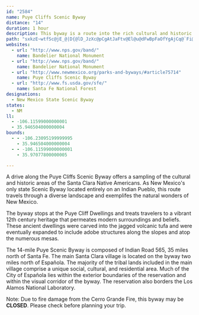 ```yaml
---
id: "2584"
name: Puye Cliffs Scenic Byway
distance: "14"
duration: 1 hour
description: This byway is a route into the rich cultural and historic areas of the Santa Clara people.
path: "sxkzE~wtfSc@jE_@|D{@lD_JzXc@pCgAtJaFtv@El@u@dFwBpFaOfYgAjCq@`Fi@vIiAnEuAbD{CbEmCtH{ApC{CfCwCbBgEdBiBfCm@pCHjClBnGXjCL|K~@l{@m@~GqAjFiGpOmA`IP|DhAbGf@pB~C`MhD|MHhEm@~M{BtY{Etm@wApRoBlWIJqAdLwBbNqCvICr@WB_MpOy@zCOh@mAbHgAtKmA|Pq@dE_EhKChAWJ_AxDm@~FGh@u@pQ[lH~@yBCS_@_D?C"
websites:
  - url: "http://www.nps.gov/band/"
    name: Bandelier National Monument
  - url: "http://www.nps.gov/band/"
    name: Bandelier National Monument
  - url: "http://www.newmexico.org/parks-and-byways/#article75714"
    name: Puye Cliffs Scenic Byway
  - url: "http://www.fs.usda.gov/sfe/"
    name: Santa Fe National Forest
designations:
  - New Mexico State Scenic Byway
states:
  - NM
ll:
  - -106.11599000000001
  - 35.946504000000004
bounds:
  - - -106.23095199999995
    - 35.946504000000004
  - - -106.11599000000001
    - 35.97077800000005

---
```


<p>A drive along the Puye Cliffs Scenic Byway offers a sampling of the cultural and historic areas of the Santa Clara Native Americans. As New Mexico's only state Scenic Byway located entirely on an Indian Pueblo, this route travels through a diverse landscape and exemplifes the natural wonders of New Mexico.</p>
<p>The byway stops at the Puye Cliff Dwellings and treats travelers to a vibrant 12th century heritage that permeates modern surroundings and beliefs. These ancient dwellings were carved into the jagged volcanic tufa and were eventually expanded to include adobe structures along the slopes and atop the numerous mesas.</p>
<p>The 14-mile Puye Scenic Byway is composed of Indian Road 565, 35 miles north of Santa Fe. The main Santa Clara village is located on the byway two miles north of Espa&ntilde;ola. The majority of the tribal lands included in the main village comprise a unique social, cultural, and residential area. Much of the City of Espa&ntilde;ola
lies within the exterior boundaries of the reservation and within the visual corridor of the byway. The reservation also borders the Los Alamos National Laboratory.</p>
<p>Note: Due to fire damage from the Cerro Grande Fire, this byway may be <strong>CLOSED</strong>. Please check before planning your trip.</p>
